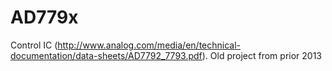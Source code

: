 # AD779x

Control IC (http://www.analog.com/media/en/technical-documentation/data-sheets/AD7792_7793.pdf). Old project from prior 2013
